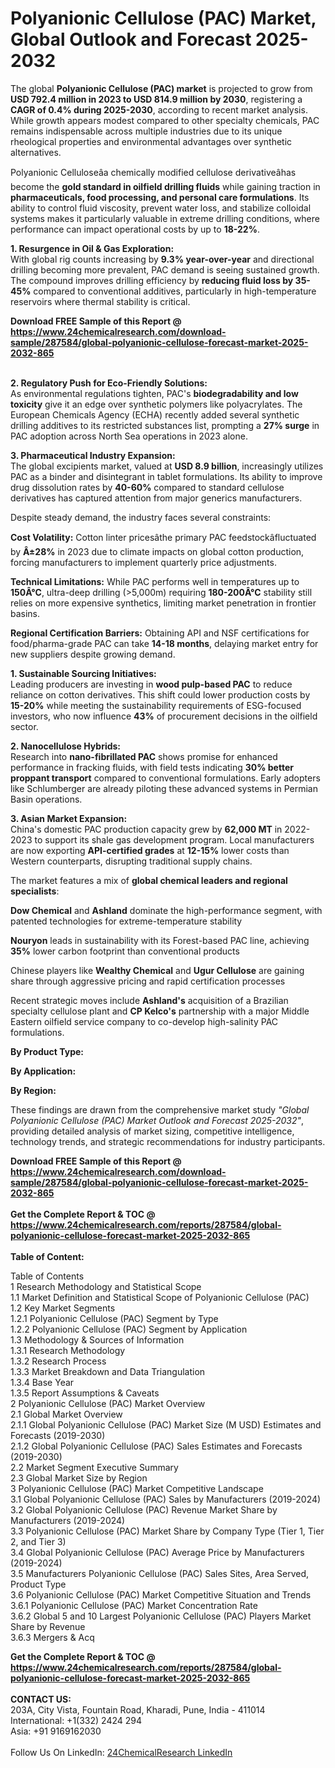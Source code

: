 <h1>Polyanionic Cellulose (PAC) Market, Global Outlook and Forecast 2025-2032</h1><p>The global <strong>Polyanionic Cellulose (PAC) market</strong> is projected to grow from <strong>USD 792.4 million in 2023 to USD 814.9 million by 2030</strong>, registering a <strong>CAGR of 0.4% during 2025-2030</strong>, according to recent market analysis. While growth appears modest compared to other specialty chemicals, PAC remains indispensable across multiple industries due to its unique rheological properties and environmental advantages over synthetic alternatives.</p><p>Polyanionic Celluloseâa chemically modified cellulose derivativeâhas become the <strong>gold standard in oilfield drilling fluids</strong> while gaining traction in <strong>pharmaceuticals, food processing, and personal care formulations</strong>. Its ability to control fluid viscosity, prevent water loss, and stabilize colloidal systems makes it particularly valuable in extreme drilling conditions, where performance can impact operational costs by up to <strong>18-22%</strong>.</p><p><strong>1. Resurgence in Oil &amp; Gas Exploration:</strong><br>
With global rig counts increasing by <strong>9.3% year-over-year</strong> and directional drilling becoming more prevalent, PAC demand is seeing sustained growth. The compound improves drilling efficiency by <strong>reducing fluid loss by 35-45%</strong> compared to conventional additives, particularly in high-temperature reservoirs where thermal stability is critical.</p><div><b>Download FREE Sample of this Report @ 
            <a href="https://www.24chemicalresearch.com/download-sample/287584/global-polyanionic-cellulose-forecast-market-2025-2032-865">
            https://www.24chemicalresearch.com/download-sample/287584/global-polyanionic-cellulose-forecast-market-2025-2032-865</a></b></div><br><p><strong>2. Regulatory Push for Eco-Friendly Solutions:</strong><br>
As environmental regulations tighten, PAC's <strong>biodegradability and low toxicity</strong> give it an edge over synthetic polymers like polyacrylates. The European Chemicals Agency (ECHA) recently added several synthetic drilling additives to its restricted substances list, prompting a <strong>27% surge</strong> in PAC adoption across North Sea operations in 2023 alone.</p><p><strong>3. Pharmaceutical Industry Expansion:</strong><br>
The global excipients market, valued at <strong>USD 8.9 billion</strong>, increasingly utilizes PAC as a binder and disintegrant in tablet formulations. Its ability to improve drug dissolution rates by <strong>40-60%</strong> compared to standard cellulose derivatives has captured attention from major generics manufacturers.</p><p>Despite steady demand, the industry faces several constraints:</p><p><strong>Cost Volatility:</strong> Cotton linter pricesâthe primary PAC feedstockâfluctuated by <strong>Â±28%</strong> in 2023 due to climate impacts on global cotton production, forcing manufacturers to implement quarterly price adjustments.</p><p><strong>Technical Limitations:</strong> While PAC performs well in temperatures up to <strong>150Â°C</strong>, ultra-deep drilling (&gt;5,000m) requiring <strong>180-200Â°C</strong> stability still relies on more expensive synthetics, limiting market penetration in frontier basins.</p><p><strong>Regional Certification Barriers:</strong> Obtaining API and NSF certifications for food/pharma-grade PAC can take <strong>14-18 months</strong>, delaying market entry for new suppliers despite growing demand.</p><p><strong>1. Sustainable Sourcing Initiatives:</strong><br>
Leading producers are investing in <strong>wood pulp-based PAC</strong> to reduce reliance on cotton derivatives. This shift could lower production costs by <strong>15-20%</strong> while meeting the sustainability requirements of ESG-focused investors, who now influence <strong>43%</strong> of procurement decisions in the oilfield sector.</p><p><strong>2. Nanocellulose Hybrids:</strong><br>
Research into <strong>nano-fibrillated PAC</strong> shows promise for enhanced performance in fracking fluids, with field tests indicating <strong>30% better proppant transport</strong> compared to conventional formulations. Early adopters like Schlumberger are already piloting these advanced systems in Permian Basin operations.</p><p><strong>3. Asian Market Expansion:</strong><br>
China's domestic PAC production capacity grew by <strong>62,000 MT</strong> in 2022-2023 to support its shale gas development program. Local manufacturers are now exporting <strong>API-certified grades</strong> at <strong>12-15%</strong> lower costs than Western counterparts, disrupting traditional supply chains.</p><p>The market features a mix of <strong>global chemical leaders and regional specialists</strong>:</p><p><strong>Dow Chemical</strong> and <strong>Ashland</strong> dominate the high-performance segment, with patented technologies for extreme-temperature stability</p><p><strong>Nouryon</strong> leads in sustainability with its Forest-based PAC line, achieving <strong>35%</strong> lower carbon footprint than conventional products</p><p>Chinese players like <strong>Wealthy Chemical</strong> and <strong>Ugur Cellulose</strong> are gaining share through aggressive pricing and rapid certification processes</p><p>Recent strategic moves include <strong>Ashland's</strong> acquisition of a Brazilian specialty cellulose plant and <strong>CP Kelco's</strong> partnership with a major Middle Eastern oilfield service company to co-develop high-salinity PAC formulations.</p><p><strong>By Product Type:</strong></p><p><strong>By Application:</strong></p><p><strong>By Region:</strong></p><p>These findings are drawn from the comprehensive market study <em>"Global Polyanionic Cellulose (PAC) Market Outlook and Forecast 2025-2032"</em>, providing detailed analysis of market sizing, competitive intelligence, technology trends, and strategic recommendations for industry participants.</p><div><b>Download FREE Sample of this Report @ 
            <a href="https://www.24chemicalresearch.com/download-sample/287584/global-polyanionic-cellulose-forecast-market-2025-2032-865">
            https://www.24chemicalresearch.com/download-sample/287584/global-polyanionic-cellulose-forecast-market-2025-2032-865</a></b></div><br><div><b>Get the Complete Report & TOC @ 
            <a href="https://www.24chemicalresearch.com/reports/287584/global-polyanionic-cellulose-forecast-market-2025-2032-865">
            https://www.24chemicalresearch.com/reports/287584/global-polyanionic-cellulose-forecast-market-2025-2032-865</a></b></div><br>
            <b>Table of Content:</b><p>Table of Contents<br />
1 Research Methodology and Statistical Scope<br />
1.1 Market Definition and Statistical Scope of Polyanionic Cellulose (PAC)<br />
1.2 Key Market Segments<br />
1.2.1 Polyanionic Cellulose (PAC) Segment by Type<br />
1.2.2 Polyanionic Cellulose (PAC) Segment by Application<br />
1.3 Methodology & Sources of Information<br />
1.3.1 Research Methodology<br />
1.3.2 Research Process<br />
1.3.3 Market Breakdown and Data Triangulation<br />
1.3.4 Base Year<br />
1.3.5 Report Assumptions & Caveats<br />
2 Polyanionic Cellulose (PAC) Market Overview<br />
2.1 Global Market Overview<br />
2.1.1 Global Polyanionic Cellulose (PAC) Market Size (M USD) Estimates and Forecasts (2019-2030)<br />
2.1.2 Global Polyanionic Cellulose (PAC) Sales Estimates and Forecasts (2019-2030)<br />
2.2 Market Segment Executive Summary<br />
2.3 Global Market Size by Region<br />
3 Polyanionic Cellulose (PAC) Market Competitive Landscape<br />
3.1 Global Polyanionic Cellulose (PAC) Sales by Manufacturers (2019-2024)<br />
3.2 Global Polyanionic Cellulose (PAC) Revenue Market Share by Manufacturers (2019-2024)<br />
3.3 Polyanionic Cellulose (PAC) Market Share by Company Type (Tier 1, Tier 2, and Tier 3)<br />
3.4 Global Polyanionic Cellulose (PAC) Average Price by Manufacturers (2019-2024)<br />
3.5 Manufacturers Polyanionic Cellulose (PAC) Sales Sites, Area Served, Product Type<br />
3.6 Polyanionic Cellulose (PAC) Market Competitive Situation and Trends<br />
3.6.1 Polyanionic Cellulose (PAC) Market Concentration Rate<br />
3.6.2 Global 5 and 10 Largest Polyanionic Cellulose (PAC) Players Market Share by Revenue<br />
3.6.3 Mergers & Acq</p><div><b>Get the Complete Report & TOC @ 
            <a href="https://www.24chemicalresearch.com/reports/287584/global-polyanionic-cellulose-forecast-market-2025-2032-865">
            https://www.24chemicalresearch.com/reports/287584/global-polyanionic-cellulose-forecast-market-2025-2032-865</a></b></div><br><b>CONTACT US:</b><br>
            203A, City Vista, Fountain Road, Kharadi, Pune, India - 411014<br>
            International: +1(332) 2424 294<br>
            Asia: +91 9169162030 <br><br>
            Follow Us On LinkedIn: <a href="https://www.linkedin.com/company/24chemicalresearch/">24ChemicalResearch LinkedIn</a>